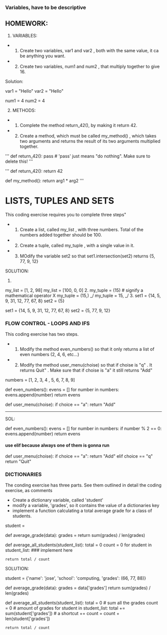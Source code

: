 ### Variables, have to be descriptive


## HOMEWORK:

1. VARIABLES:

- 1. Create two variables, var1 and var2 , both with the same value, it ca be anything you want.
- 2. Create two variables, num1 and num2 , that multiply together to give 16.

Solution:

var1 = "Hello"
var2 = "Hello"

num1 = 4
num2 = 4

2. METHODS:

- 1. Complete the method return_42(), by making it return 42.
- 2. Create a method, which must be called my_method() , which takes two arguments and returns the result of its two arguments multiplied together.

<!-- Complete the method by making sure it returns 42. -->
'''
def return_42():
    pass # 'pass' just means "do nothing". Make sure to delete this!
'''

'''
def return_42():
    return 42

def my_method():
    return arg1 * arg2
'''

# LISTS, TUPLES AND SETS

This coding exercise requires you to complete three steps"
- 1. Create a list, called my_list , with three numbers. Total of the numbers added together should be 100.
- 2. Create a tuple, called my_tuple , with a single value in it.
- 3. MOdify the variable set2 so that set1.intersection(set2) returns {5, 77, 9, 12}

SOLUTION:

1.
my_list = [1, 2, 98]
my_list = [100, 0, 0]
2.
my_tuple = (15) # signify a mathematical operator   X
my_tuple = (15,) _/
my_tuple = 15,  _/
3.
set1 = {14, 5, 9, 31, 12, 77, 67, 8}
set2 = {5}
<!-- SOLUTION -->
set1 = {14, 5, 9, 31, 12, 77, 67, 8}
set2 = {5, 77, 9, 12}

### FLOW CONTROL - LOOPS AND IFS

This coding exercise has two steps.
- 1. Modify the method even_numbers() so that it only returns a list of even numbers (2, 4, 6, etc...)
- 2. Modify the method user_menu(choise) so that if choise is "q" . It returns Quit" . Make sure that if choise is "a" it still returns "Add"

numbers = [1, 2, 3, 4 , 5, 6, 7, 8, 9]

<!-- modify the method below to make sure only even numbers are returned -->

def even_numbers():
evens = []
for number in numbers:
    evens.append(number)
return evens

<!-- Modify the below method so that "Quit" is returned if the choice parameter is "q". -->
<!-- Do not remove the existing code -->

def user_menu(choise):
if choice == "a":
    return "Add"

----------------

SOL:

def even_numbers():
evens = []
for number in numbers:
    if number % 2 == 0:
        evens.append(number)
return evens

#### use elif because always one of them is gonna run

def user_menu(choise):
if choice == "a":
    return "Add"
elif choice == "q"
    return "Quit"


### DICTIONARIES


The conding exercise has three parts. See them outlined in detail the coding exercise, as comments

- Create a dictionary variable, called 'student'
- modify a variable, 'grades', so it contains the value of a dictionaries key
- implement a function calculating a total average grade for a class of students.

student =

def average_grade(data):
    grades =
    return sum(grades) / len(grades)

def average_all_students(student_list):
    total = 0
    count = 0
    for student in student_list:
        ### implement here

    return total / count

SOLUTION:

student = {'name': 'jose', 'school': 'computing, 'grades': (66, 77, 88)}

def average_grade(data):
    grades = data['grades']
    return sum(grades) / len(grades)

def average_all_students(student_list):
    total = 0 # sum all the grades
    count = 0 # amount of grades
    for student in student_list:
        total += sum(student['grades']) # a shortcut +=
        <!-- total = total + sum(student['grades']) -->
        count = count + len(student['grades'])

    return total / count


